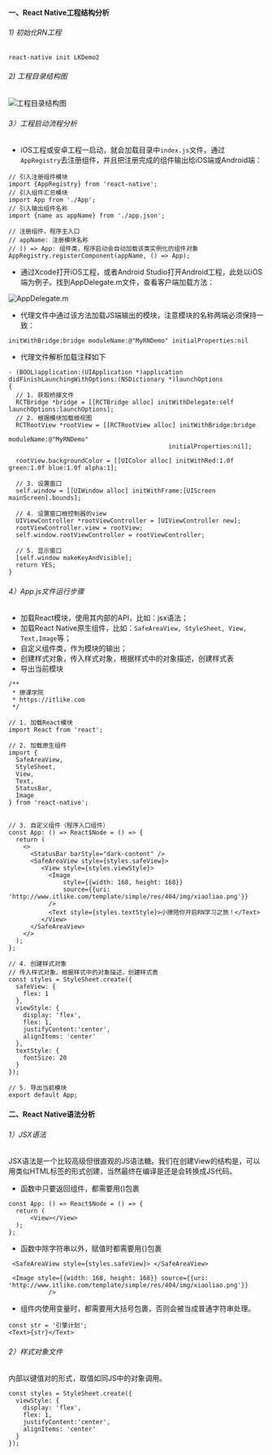 #### 一、React Native工程结构分析

###### 1) 初始化RN工程
```
react-native init LKDemo2
```


###### 2) 工程目录结构图

![工程目录结构图](/Users/a123/Desktop/Flutter/LearnFlutterNodes/images/img16.png)



###### 3）工程启动流程分析

- iOS工程或安卓工程一启动，就会加载目录中```index.js```文件，通过```AppRegistry```去注册组件，并且把注册完成的组件输出给iOS端或Android端：

```
// 引入注册组件模块
import {AppRegistry} from 'react-native';
// 引入组件汇总模块
import App from './App';
// 引入输出组件名称
import {name as appName} from './app.json';

// 注册组件，程序主入口
// appName: 注册模块名称
// () => App: 组件类，程序启动会自动加载该类实例化的组件对象
AppRegistry.registerComponent(appName, () => App);
```

- 通过Xcode打开iOS工程，或者Android Studio打开Android工程，此处以iOS端为例子。找到AppDelegate.m文件，查看客户端加载方法：

![AppDelegate.m](/Users/a123/Desktop/Flutter/LearnFlutterNodes/images/img17.png)

- 代理文件中通过该方法加载JS端输出的模块，注意模块的名称两端必须保持一致：
```
initWithBridge:bridge moduleName:@"MyRNDemo" initialProperties:nil
```

- 代理文件解析加载注释如下

```
- (BOOL)application:(UIApplication *)application didFinishLaunchingWithOptions:(NSDictionary *)launchOptions
{
  // 1. 获取桥接文件
  RCTBridge *bridge = [[RCTBridge alloc] initWithDelegate:self launchOptions:launchOptions];
  // 2. 根据模块加载根视图
  RCTRootView *rootView = [[RCTRootView alloc] initWithBridge:bridge
                                                   moduleName:@"MyRNDemo"
                                            initialProperties:nil];

  rootView.backgroundColor = [[UIColor alloc] initWithRed:1.0f green:1.0f blue:1.0f alpha:1];

  // 3. 设置窗口
  self.window = [[UIWindow alloc] initWithFrame:[UIScreen mainScreen].bounds];
  
  // 4. 设置窗口根控制器的view
  UIViewController *rootViewController = [UIViewController new];
  rootViewController.view = rootView;
  self.window.rootViewController = rootViewController;
  
  // 5. 显示窗口
  [self.window makeKeyAndVisible];
  return YES;
}
```



###### 4）App.js文件运行步骤

-  加载React模块，使用其内部的API，比如：jsx语法；
-  加载React Native原生组件，比如：`SafeAreaView, StyleSheet, View, Text,Image`等；
- 自定义组件类，作为模块的输出；
- 创建样式对象，传入样式对象，根据样式中的对象描述，创建样式表
- 导出当前模块
```
/**
 * 撩课学院
 * https://itlike.com
 */

// 1. 加载React模块
import React from 'react';

// 2. 加载原生组件
import {
  SafeAreaView,
  StyleSheet,
  View,
  Text,
  StatusBar,
  Image
} from 'react-native';


// 3. 自定义组件（程序入口组件）
const App: () => React$Node = () => {
  return (
    <>
      <StatusBar barStyle="dark-content" />
      <SafeAreaView style={styles.safeView}>
         <View style={styles.viewStyle}>
           <Image
               style={{width: 168, height: 168}}
               source={{uri: 'http://www.itlike.com/template/simple/res/404/img/xiaoliao.png'}}
           />
           <Text style={styles.textStyle}>小撩陪你开启RN学习之旅！</Text>
         </View>
      </SafeAreaView>
    </>
  );
};

// 4. 创建样式对象
// 传入样式对象，根据样式中的对象描述，创建样式表
const styles = StyleSheet.create({
  safeView: {
    flex: 1
  },
  viewStyle: {
    display: 'flex',
    flex: 1,
    justifyContent:'center',
    alignItems: 'center'
  },
  textStyle: {
    fontSize: 20
  }
});

// 5. 导出当前模块
export default App;
```



#### 二、React Native语法分析

###### 1）JSX语法
JSX语法是一个比较高级但很直观的JS语法糖。我们在创建View的结构是，可以用类似HTML标签的形式创建，当然最终在编译是还是会转换成JS代码。
- 函数中只要返回组件，都需要用()包裹
```
const App: () => React$Node = () => {
  return (
      <View></View>
  );
};
```
- 函数中除字符串以外，赋值时都需要用{}包裹
```
 <SafeAreaView style={styles.safeView}> </SafeAreaView>
```
```
 <Image style={{width: 168, height: 168}} source={{uri: 'http://www.itlike.com/template/simple/res/404/img/xiaoliao.png'}}
           />
```
- 组件内使用变量时，都需要用大括号包裹，否则会被当成普通字符串处理。
```
const str = '引擎计划';
<Text>{str}</Text>
```
###### 2）样式对象文件
内部以键值对的形式，取值如同JS中的对象调用。
```
const styles = StyleSheet.create({
  viewStyle: {
    display: 'flex',
    flex: 1,
    justifyContent:'center',
    alignItems: 'center'
  }
});
```